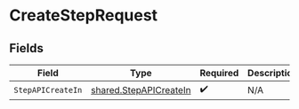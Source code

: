 # CreateStepRequest


## Fields

| Field                                                                   | Type                                                                    | Required                                                                | Description                                                             |
| ----------------------------------------------------------------------- | ----------------------------------------------------------------------- | ----------------------------------------------------------------------- | ----------------------------------------------------------------------- |
| `StepAPICreateIn`                                                       | [shared.StepAPICreateIn](../../../pkg/models/shared/stepapicreatein.md) | :heavy_check_mark:                                                      | N/A                                                                     |